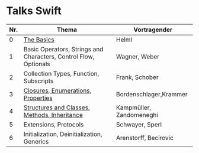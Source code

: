 # Talks Swift

Nr.| Thema                                                                                            | Vortragender
---|--------------------------------------------------------------------------------------------------|-----------------------
 0 | [The Basics](./0/The_Basics.key)                                                                 | Helml
 1 | Basic Operators, Strings and Characters, Control Flow, Optionals                                 | Wagner, Weber
 2 | Collection Types, Function, Subscripts                                                           | Frank, Schober
 3 | [Closures, Enumerations, Properties](./3/Presentation_Closures.key)                              | Bordenschlager,Krammer
 4 | [Structures and Classes, Methods, Inheritance](./4/Structures_Classes_Methods_Inheritance.key)   | Kampmüller, Zandomeneghi
 5 | Extensions, Protocols                                                                            | Schwayer, Sperl
 6 | Initialization, Deinitialization, Generics                                                       | Arenstorff, Becirovic
